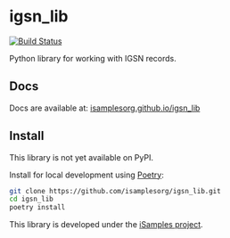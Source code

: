 # igsn_lib

[![Build Status](https://travis-ci.org/isamplesorg/igsn_lib.svg?branch=main)](https://travis-ci.org/isamplesorg/igsn_lib)

Python library for working with IGSN records.

## Docs

Docs are available at: [isamplesorg.github.io/igsn_lib](https://isamplesorg.github.io/igsn_lib/)

## Install

This library is not yet available on PyPI.

Install for local development using [Poetry](https://python-poetry.org/):

```bash
git clone https://github.com/isamplesorg/igsn_lib.git
cd igsn_lib
poetry install
```

This library is developed under the [iSamples project](https://isamples.org/).

